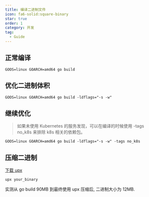 ```yaml
---
title: 编译二进制文件
icon: fa6-solid:square-binary
star: true
order: 1
category: 开发
tag:
  - Guide
---
```


## 正常编译

```shell
GOOS=linux GOARCH=amd64 go build
```

## 优化二进制体积

```shell
GOOS=linux GOARCH=amd64 go build -ldflags="-s -w"
```

## 继续优化

> 如果未使用 Kubernetes 的服务发现，可以在编译的时候使用 -tags no_k8s 来排除 k8s 相关的依赖包。

```shell
GOOS=linux GOARCH=amd64 go build -ldflags="-s -w" -tags no_k8s
```

## 压缩二进制

[下载 upx](https://github.com/upx/upx/releases)

```shell
upx your_binary
```

实测从 go build 90MB 到最终使用 upx 压缩后, 二进制大小为 12MB.